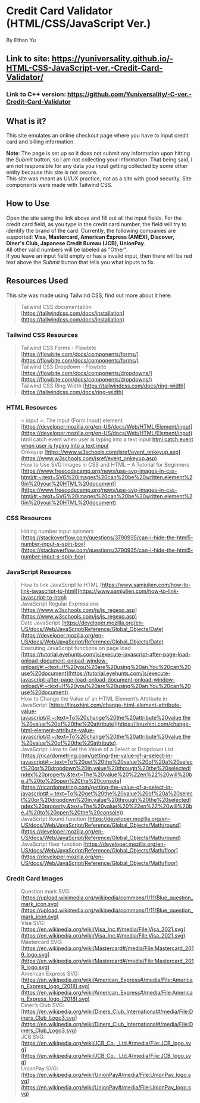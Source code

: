 # Credit Card Validator (HTML/CSS/JavaScript Ver.)  
By Ethan Yu  

## Link to site: https://yuniversality.github.io/-HTML-CSS-JavaScript-ver.-Credit-Card-Validator/  

### Link to C++ version: https://github.com/Yuniversality/-C-ver.-Credit-Card-Validator

## What is it?  
This site emulates an online checkout page where you have to input credit card and billing information.  

**Note**: The page is set up so it does not submit any information upon hitting the *Submit* button, so I am not collecting your information. That being said, I am not responsible for any data you input getting collected by some other entity because this site is not secure.  
This site was meant as UI/UX practice, not as a site with good security. Site components were made with Tailwind CSS.  

## How to Use  
Open the site using the link above and fill out all the input fields. For the credit card field, as you type in the credit card number, the field will try to identify the brand of the card. Currently, the following companies are supported: __Visa, Mastercard, American Express (AMEX),
Discover, Diner's Club, Japanese Credit Bureau (JCB), UnionPay__.  
All other valid numbers will be labeled as "Other".  
If you leave an input field empty or has a invalid input, then there will be red text above the *Submit* button that tells you what inputs to fix.  

## Resources Used  
This site was made using Tailwind CSS, find out more about it here:  
> Tailwind CSS documentation [https://tailwindcss.com/docs/installation](https://tailwindcss.com/docs/installation)  
### Tailwind CSS Resources
> Tailwind CSS Forms - Flowbite [https://flowbite.com/docs/components/forms/](https://flowbite.com/docs/components/forms/)  
> Tailwind CSS Dropdown - Flowbite [https://flowbite.com/docs/components/dropdowns/](https://flowbite.com/docs/components/dropdowns/)  
> Tailwind CSS Ring Width [https://tailwindcss.com/docs/ring-width](https://tailwindcss.com/docs/ring-width)  
 
###  HTML Resources  
> < input >: The Input (Form Input) element [https://developer.mozilla.org/en-US/docs/Web/HTML/Element/input](https://developer.mozilla.org/en-US/docs/Web/HTML/Element/input)  
> html catch event when user is typing into a text input [html catch event when user is typing into a text input](https://stackoverflow.com/questions/13828450/html-catch-event-when-user-is-typing-into-a-text-input)  
> Onkeyup [https://www.w3schools.com/jsref/event_onkeyup.asp](https://www.w3schools.com/jsref/event_onkeyup.asp)  
> How to Use SVG Images in CSS and HTML – A Tutorial for Beginners [https://www.freecodecamp.org/news/use-svg-images-in-css-html/#:~:text=SVG%20images%20can%20be%20written,element%20in%20your%20HTML%20document](https://www.freecodecamp.org/news/use-svg-images-in-css-html/#:~:text=SVG%20images%20can%20be%20written,element%20in%20your%20HTML%20document).  

### CSS Resources  
> Hiding number input spinners [https://stackoverflow.com/questions/3790935/can-i-hide-the-html5-number-input-s-spin-box](https://stackoverflow.com/questions/3790935/can-i-hide-the-html5-number-input-s-spin-box)  

### JavaScript Resources  
> How to link JavaScript to HTML [https://www.samjulien.com/how-to-link-javascript-to-html](https://www.samjulien.com/how-to-link-javascript-to-html)  
> JavaScript Regular Expressions [https://www.w3schools.com/js/js_regexp.asp](https://www.w3schools.com/js/js_regexp.asp)  
> Date JavaScript [https://developer.mozilla.org/en-US/docs/Web/JavaScript/Reference/Global_Objects/Date](https://developer.mozilla.org/en-US/docs/Web/JavaScript/Reference/Global_Objects/Date)  
> Executing JavaScript functions on page load [https://tutorial.eyehunts.com/js/execute-javascript-after-page-load-onload-document-onload-window-onload/#:~:text=If%20you%20are%20using%20an,You%20can%20use%20document](https://tutorial.eyehunts.com/js/execute-javascript-after-page-load-onload-document-onload-window-onload/#:~:text=If%20you%20are%20using%20an,You%20can%20use%20document).  
> How to Change the Value of an HTML Element’s Attribute in JavaScript [https://linuxhint.com/change-html-element-attribute-value-javascript/#:~:text=To%20change%20the%20attribute%20value,the%20value%20of%20the%20attribute](https://linuxhint.com/change-html-element-attribute-value-javascript/#:~:text=To%20change%20the%20attribute%20value,the%20value%20of%20the%20attribute).  
> JavaScript: How to Get the Value of a Select or Dropdown List [https://ricardometring.com/getting-the-value-of-a-select-in-javascript#:~:text=To%20get%20the%20value%20of%20a%20select%20or%20dropdown%20in,value%20through%20the%20selectedIndex%20property.&text=The%20value%20%22en%22%20will%20be,J%20to%20open%20the%20console](https://ricardometring.com/getting-the-value-of-a-select-in-javascript#:~:text=To%20get%20the%20value%20of%20a%20select%20or%20dropdown%20in,value%20through%20the%20selectedIndex%20property.&text=The%20value%20%22en%22%20will%20be,J%20to%20open%20the%20console)).  
> JavaScript Round function [https://developer.mozilla.org/en-US/docs/Web/JavaScript/Reference/Global_Objects/Math/round](https://developer.mozilla.org/en-US/docs/Web/JavaScript/Reference/Global_Objects/Math/round)  
> JavaScript floor function [https://developer.mozilla.org/en-US/docs/Web/JavaScript/Reference/Global_Objects/Math/floor](https://developer.mozilla.org/en-US/docs/Web/JavaScript/Reference/Global_Objects/Math/floor)  

### Credit Card Images
> Question mark SVG: [https://upload.wikimedia.org/wikipedia/commons/1/11/Blue_question_mark_icon.svg](https://upload.wikimedia.org/wikipedia/commons/1/11/Blue_question_mark_icon.svg)  
> Visa SVG: [https://en.wikipedia.org/wiki/Visa_Inc.#/media/File:Visa_2021.svg](https://en.wikipedia.org/wiki/Visa_Inc.#/media/File:Visa_2021.svg)  
> Mastercard SVG: [https://en.wikipedia.org/wiki/Mastercard#/media/File:Mastercard_2019_logo.svg](https://en.wikipedia.org/wiki/Mastercard#/media/File:Mastercard_2019_logo.svg)  
>American Express SVG: [https://en.wikipedia.org/wiki/American_Express#/media/File:American_Express_logo_(2018).svg](https://en.wikipedia.org/wiki/American_Express#/media/File:American_Express_logo_(2018).svg)  
> Diner’s Club SVG: [https://en.wikipedia.org/wiki/Diners_Club_International#/media/File:Diners_Club_Logo3.svg](https://en.wikipedia.org/wiki/Diners_Club_International#/media/File:Diners_Club_Logo3.svg)  
> JCB SVG: [https://en.wikipedia.org/wiki/JCB_Co.,_Ltd.#/media/File:JCB_logo.svg](https://en.wikipedia.org/wiki/JCB_Co.,_Ltd.#/media/File:JCB_logo.svg)  
> UnionPay SVG: [https://en.wikipedia.org/wiki/UnionPay#/media/File:UnionPay_logo.svg](https://en.wikipedia.org/wiki/UnionPay#/media/File:UnionPay_logo.svg)  
